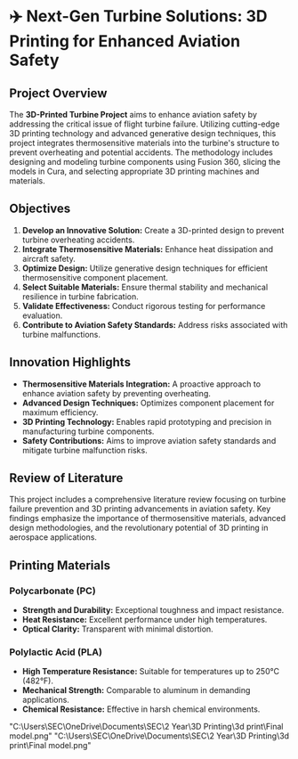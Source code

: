 # ✈️ Next-Gen Turbine Solutions: 3D Printing for Enhanced Aviation Safety

## Project Overview
The **3D-Printed Turbine Project** aims to enhance aviation safety by addressing the critical issue of flight turbine failure. Utilizing cutting-edge 3D printing technology and advanced generative design techniques, this project integrates thermosensitive materials into the turbine's structure to prevent overheating and potential accidents. The methodology includes designing and modeling turbine components using Fusion 360, slicing the models in Cura, and selecting appropriate 3D printing machines and materials.

## Objectives
1. **Develop an Innovative Solution:** Create a 3D-printed design to prevent turbine overheating accidents.
2. **Integrate Thermosensitive Materials:** Enhance heat dissipation and aircraft safety.
3. **Optimize Design:** Utilize generative design techniques for efficient thermosensitive component placement.
4. **Select Suitable Materials:** Ensure thermal stability and mechanical resilience in turbine fabrication.
5. **Validate Effectiveness:** Conduct rigorous testing for performance evaluation.
6. **Contribute to Aviation Safety Standards:** Address risks associated with turbine malfunctions.

## Innovation Highlights
- **Thermosensitive Materials Integration:** A proactive approach to enhance aviation safety by preventing overheating.
- **Advanced Design Techniques:** Optimizes component placement for maximum efficiency.
- **3D Printing Technology:** Enables rapid prototyping and precision in manufacturing turbine components.
- **Safety Contributions:** Aims to improve aviation safety standards and mitigate turbine malfunction risks.

## Review of Literature
This project includes a comprehensive literature review focusing on turbine failure prevention and 3D printing advancements in aviation safety. Key findings emphasize the importance of thermosensitive materials, advanced design methodologies, and the revolutionary potential of 3D printing in aerospace applications.

## Printing Materials

### Polycarbonate (PC)
- **Strength and Durability:** Exceptional toughness and impact resistance.
- **Heat Resistance:** Excellent performance under high temperatures.
- **Optical Clarity:** Transparent with minimal distortion.

### Polylactic Acid (PLA)
- **High Temperature Resistance:** Suitable for temperatures up to 250°C (482°F).
- **Mechanical Strength:** Comparable to aluminum in demanding applications.
- **Chemical Resistance:** Effective in harsh chemical environments.

"C:\Users\SEC\OneDrive\Documents\SEC\2 Year\3D Printing\3d print\Final model.png"
"C:\Users\SEC\OneDrive\Documents\SEC\2 Year\3D Printing\3d print\Final model.png"
